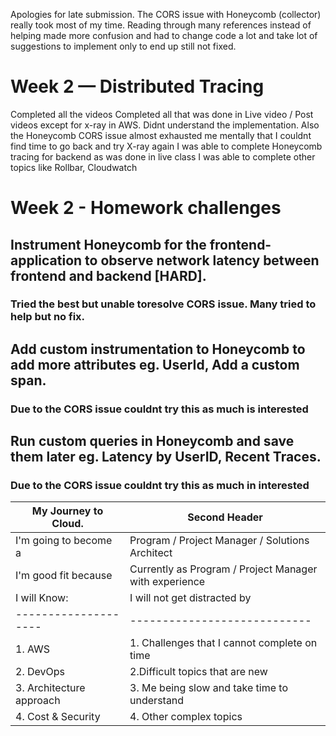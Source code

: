 Apologies for late submission. The CORS issue with Honeycomb (collector) really took most of my time. Reading through many references instead of helping made more confusion and had to change code a lot and take lot of suggestions to implement only to end up still not fixed.

# Week 2 — Distributed Tracing

Completed all the videos
Completed all that was done in Live video / Post videos except for x-ray in AWS. Didnt understand the implementation. Also the Honeycomb CORS issue almost exhausted me mentally that I couldnt find time to go back and try X-ray again
I was able to complete Honeycomb tracing for backend as was done in live class
I was able to complete other topics like Rollbar, Cloudwatch 

# Week 2 - Homework challenges

## Instrument Honeycomb for the frontend-application to observe network latency between frontend and backend [HARD].
  ### Tried the best but unable toresolve CORS issue. Many tried to help but no fix. 
  
## Add custom instrumentation to Honeycomb to add more attributes eg. UserId, Add a custom span.
  ### Due to the CORS issue couldnt try this as much is interested
  
## Run custom queries in Honeycomb and save them later eg. Latency by UserID, Recent Traces.
  ### Due to the CORS issue couldnt try this as much in interested
  
| My Journey to Cloud.  | Second Header |
| -------------------   | ------------- |
| I'm going to become a | Program / Project Manager / Solutions Architect   |
| I'm good fit because  | Currently as Program / Project Manager with experience  |  
| I will Know:          | I will not get distracted by |
| --------------------  | ---------------------------- |
| 1. AWS                | 1. Challenges that I cannot complete on time|
| 2. DevOps             | 2.Difficult topics that are new |
| 3. Architecture approach | 3. Me being slow and take time to understand |
| 4. Cost & Security | 4. Other complex topics |


